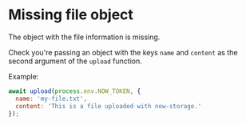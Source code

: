 # Missing file object
The object with the file information is missing.

Check you're passing an object with the keys `name` and `content` as the second argument of the `upload` function.

Example:
```js
await upload(process.env.NOW_TOKEN, {
  name: 'my-file.txt',
  content: 'This is a file uploaded with now-storage.'
});
```
